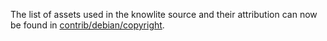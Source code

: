 The list of assets used in the knowlite source and their attribution can now be found in [contrib/debian/copyright](../contrib/debian/copyright).
